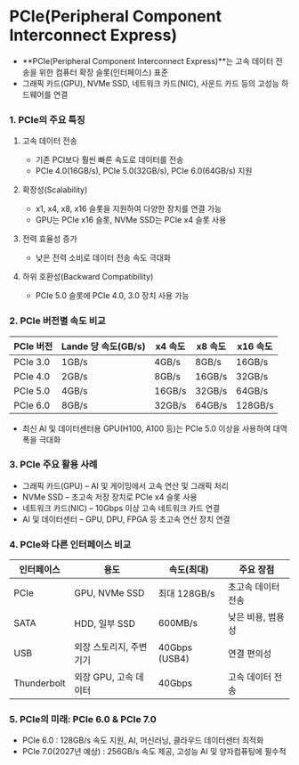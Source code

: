 # PCIe(Peripheral Component Interconnect Express) #

  * **PCIe(Peripheral Component Interconnect Express)**는 고속 데이터 전송을 위한 컴퓨터 확장 슬롯(인터페이스) 표준
  * 그래픽 카드(GPU), NVMe SSD, 네트워크 카드(NIC), 사운드 카드 등의 고성능 하드웨어를 연결

### 1. PCIe의 주요 특징 ###

  1) 고속 데이터 전송
     * 기존 PCI보다 훨씬 빠른 속도로 데이터를 전송
     * PCIe 4.0(16GB/s), PCIe 5.0(32GB/s), PCIe 6.0(64GB/s) 지원

  2) 확장성(Scalability)
     * x1, x4, x8, x16 슬롯을 지원하여 다양한 장치를 연결 가능
     * GPU는 PCIe x16 슬롯, NVMe SSD는 PCIe x4 슬롯 사용

  3) 전력 효율성 증가
     * 낮은 전력 소비로 데이터 전송 속도 극대화

  4) 하위 호환성(Backward Compatibility)
     * PCIe 5.0 슬롯에 PCIe 4.0, 3.0 장치 사용 가능

  ### 2. PCIe 버전별 속도 비교 ###

  | PCle 버전 | Lande 당 속도(GB/s) | x4 속도 | x8 속도 | x16 속도 |
  |-----------|---------------------|---------|---------|-----------|
  | PCIe 3.0  | 1GB/s               | 4GB/s   | 8GB/s   | 16GB/s    |
  | PCIe 4.0  | 2GB/s               | 8GB/s   | 16GB/s   | 32GB/s    |
  | PCIe 5.0  | 4GB/s               | 16GB/s   | 32GB/s   | 64GB/s    |
  | PCIe 6.0  | 8GB/s               | 32GB/s   | 64GB/s   | 128GB/s    |

  * 최신 AI 및 데이터센터용 GPU(H100, A100 등)는 PCIe 5.0 이상을 사용하여 대역폭을 극대화

 ### 3. PCIe 주요 활용 사례 ###

   *  그래픽 카드(GPU) – AI 및 게이밍에서 고속 연산 및 그래픽 처리
   *  NVMe SSD – 초고속 저장 장치로 PCIe x4 슬롯 사용
   *  네트워크 카드(NIC) – 10Gbps 이상 고속 네트워크 카드 연결
   *  AI 및 데이터센터 – GPU, DPU, FPGA 등 초고속 연산 장치 연결

 ### 4. PCIe와 다른 인터페이스 비교 ###

  | 인터페이스 | 용도  | 속도(최대) | 주요 장점 |
  |-----------|---------------------|---------|---------|
  | PCIe      | GPU, NVMe SSD       | 최대 128GB/s  | 초고속 데이터 전송 | 
  | SATA      | HDD, 일부 SSD       | 600MB/s   | 낮은 비용, 범용성 |
  | USB       | 외장 스토리지, 주변기기 | 40Gbps (USB4)  | 연결 편의성 | 
  | Thunderbolt | 외장 GPU, 고속 데이터 | 40Gbps    | 고속 데이터 전송 | 

 ### 5. PCIe의 미래: PCIe 6.0 & PCIe 7.0 ###

   * PCIe 6.0 : 128GB/s 속도 지원, AI, 머신러닝, 클라우드 데이터센터 최적화
   * PCIe 7.0(2027년 예상) : 256GB/s 속도 제공, 고성능 AI 및 양자컴퓨팅에 필수적

